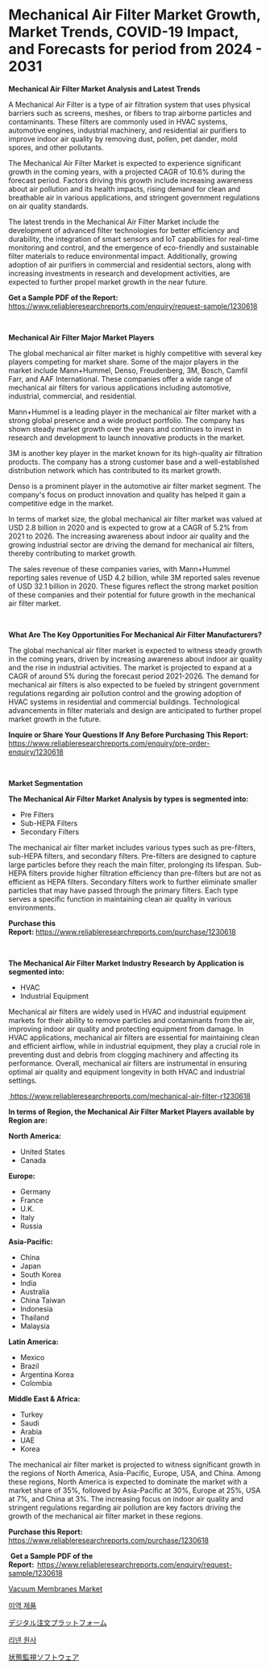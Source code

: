 <p><h1>Mechanical Air Filter Market Growth, Market Trends, COVID-19 Impact, and Forecasts for period from 2024 - 2031</h1></p><p><strong>Mechanical Air Filter Market Analysis and Latest Trends</strong></p>
<p><p>A Mechanical Air Filter is a type of air filtration system that uses physical barriers such as screens, meshes, or fibers to trap airborne particles and contaminants. These filters are commonly used in HVAC systems, automotive engines, industrial machinery, and residential air purifiers to improve indoor air quality by removing dust, pollen, pet dander, mold spores, and other pollutants.</p><p>The Mechanical Air Filter Market is expected to experience significant growth in the coming years, with a projected CAGR of 10.6% during the forecast period. Factors driving this growth include increasing awareness about air pollution and its health impacts, rising demand for clean and breathable air in various applications, and stringent government regulations on air quality standards.</p><p>The latest trends in the Mechanical Air Filter Market include the development of advanced filter technologies for better efficiency and durability, the integration of smart sensors and IoT capabilities for real-time monitoring and control, and the emergence of eco-friendly and sustainable filter materials to reduce environmental impact. Additionally, growing adoption of air purifiers in commercial and residential sectors, along with increasing investments in research and development activities, are expected to further propel market growth in the near future.</p></p>
<p><strong>Get a Sample PDF of the Report:&nbsp;</strong> <a href="https://www.reliableresearchreports.com/enquiry/request-sample/1230618">https://www.reliableresearchreports.com/enquiry/request-sample/1230618</a></p>
<p>&nbsp;</p>
<p><strong>Mechanical Air Filter Major Market Players</strong></p>
<p><p>The global mechanical air filter market is highly competitive with several key players competing for market share. Some of the major players in the market include Mann+Hummel, Denso, Freudenberg, 3M, Bosch, Camfil Farr, and AAF International. These companies offer a wide range of mechanical air filters for various applications including automotive, industrial, commercial, and residential.</p><p>Mann+Hummel is a leading player in the mechanical air filter market with a strong global presence and a wide product portfolio. The company has shown steady market growth over the years and continues to invest in research and development to launch innovative products in the market. </p><p>3M is another key player in the market known for its high-quality air filtration products. The company has a strong customer base and a well-established distribution network which has contributed to its market growth. </p><p>Denso is a prominent player in the automotive air filter market segment. The company's focus on product innovation and quality has helped it gain a competitive edge in the market.</p><p>In terms of market size, the global mechanical air filter market was valued at USD 2.8 billion in 2020 and is expected to grow at a CAGR of 5.2% from 2021 to 2026. The increasing awareness about indoor air quality and the growing industrial sector are driving the demand for mechanical air filters, thereby contributing to market growth.</p><p>The sales revenue of these companies varies, with Mann+Hummel reporting sales revenue of USD 4.2 billion, while 3M reported sales revenue of USD 32.1 billion in 2020. These figures reflect the strong market position of these companies and their potential for future growth in the mechanical air filter market.</p></p>
<p>&nbsp;</p>
<p><strong>What Are The Key Opportunities For Mechanical Air Filter Manufacturers?</strong></p>
<p><p>The global mechanical air filter market is expected to witness steady growth in the coming years, driven by increasing awareness about indoor air quality and the rise in industrial activities. The market is projected to expand at a CAGR of around 5% during the forecast period 2021-2026. The demand for mechanical air filters is also expected to be fueled by stringent government regulations regarding air pollution control and the growing adoption of HVAC systems in residential and commercial buildings. Technological advancements in filter materials and design are anticipated to further propel market growth in the future.</p></p>
<p><strong>Inquire or Share Your Questions If Any Before Purchasing This Report:</strong> <a href="https://www.reliableresearchreports.com/enquiry/pre-order-enquiry/1230618">https://www.reliableresearchreports.com/enquiry/pre-order-enquiry/1230618</a></p>
<p>&nbsp;</p>
<p><strong>Market Segmentation</strong></p>
<p><strong>The Mechanical Air Filter Market Analysis by types is segmented into:</strong></p>
<p><ul><li>Pre Filters</li><li>Sub-HEPA Filters</li><li>Secondary Filters</li></ul></p>
<p><p>The mechanical air filter market includes various types such as pre-filters, sub-HEPA filters, and secondary filters. Pre-filters are designed to capture large particles before they reach the main filter, prolonging its lifespan. Sub-HEPA filters provide higher filtration efficiency than pre-filters but are not as efficient as HEPA filters. Secondary filters work to further eliminate smaller particles that may have passed through the primary filters. Each type serves a specific function in maintaining clean air quality in various environments.</p></p>
<p><strong>Purchase this Report:&nbsp;</strong><a href="https://www.reliableresearchreports.com/purchase/1230618">https://www.reliableresearchreports.com/purchase/1230618</a></p>
<p>&nbsp;</p>
<p><strong>The Mechanical Air Filter Market Industry Research by Application is segmented into:</strong></p>
<p><ul><li>HVAC</li><li>Industrial Equipment</li></ul></p>
<p><p>Mechanical air filters are widely used in HVAC and industrial equipment markets for their ability to remove particles and contaminants from the air, improving indoor air quality and protecting equipment from damage. In HVAC applications, mechanical air filters are essential for maintaining clean and efficient airflow, while in industrial equipment, they play a crucial role in preventing dust and debris from clogging machinery and affecting its performance. Overall, mechanical air filters are instrumental in ensuring optimal air quality and equipment longevity in both HVAC and industrial settings.</p></p>
<p><a href="https://www.reliableresearchreports.com/mechanical-air-filter-r1230618">&nbsp;https://www.reliableresearchreports.com/mechanical-air-filter-r1230618</a></p>
<p><strong>In terms of Region, the Mechanical Air Filter Market Players available by Region are:</strong></p>
<p>
    <p> <strong> North America: </strong>
        <ul>
            <li>United States</li>
            <li>Canada</li>
        </ul>
        </p> 
    <p> <strong> Europe: </strong>
        <ul>
            <li>Germany</li>
            <li>France</li>
            <li>U.K.</li>
            <li>Italy</li>
            <li>Russia</li>
        </ul>
        </p> 
    <p> <strong> Asia-Pacific: </strong>
        <ul>
            <li>China</li>
            <li>Japan</li>
            <li>South Korea</li>
            <li>India</li>
            <li>Australia</li>
            <li>China Taiwan</li>
            <li>Indonesia</li>
            <li>Thailand</li>
            <li>Malaysia</li>
        </ul>
        </p> 
    <p> <strong> Latin America: </strong>
        <ul>
            <li>Mexico</li>
            <li>Brazil</li>
            <li>Argentina Korea</li>
            <li>Colombia</li>
        </ul>
        </p> 
    <p> <strong> Middle East & Africa: </strong>
        <ul>
            <li>Turkey</li>
            <li>Saudi</li>
            <li>Arabia</li>
            <li>UAE</li>
            <li>Korea</li>
        </ul>
    </p>
    </p>
<p><p>The mechanical air filter market is projected to witness significant growth in the regions of North America, Asia-Pacific, Europe, USA, and China. Among these regions, North America is expected to dominate the market with a market share of 35%, followed by Asia-Pacific at 30%, Europe at 25%, USA at 7%, and China at 3%. The increasing focus on indoor air quality and stringent regulations regarding air pollution are key factors driving the growth of the mechanical air filter market in these regions.</p></p>
<p><strong>Purchase this Report: </strong><a href="https://www.reliableresearchreports.com/purchase/1230618">https://www.reliableresearchreports.com/purchase/1230618</a></p>
<p>&nbsp;<strong>Get a Sample PDF of the Report:&nbsp;&nbsp;</strong><a href="https://www.reliableresearchreports.com/enquiry/request-sample/1230618">https://www.reliableresearchreports.com/enquiry/request-sample/1230618</a></p>
<p><strong></strong></p>
<p><p><a href="https://www.linkedin.com/pulse/vacuum-membranes-market-goal-estimating-size-future-growth-hp7gf?trackingId=gP7YYhittSsgXFgHglbRtw%3D%3D">Vacuum Membranes Market</a></p><p><a href="https://medium.com/@christianlarkinus/2024%EB%85%84%EB%B6%80%ED%84%B0-2031%EB%85%84%EA%B9%8C%EC%A7%80%EC%9D%98-%EA%B8%B0%EA%B0%84%EC%97%90-%EB%8C%80%ED%95%9C-%EC%99%80%EC%B9%B4%EB%A9%94-%EC%A0%9C%ED%92%88-%EC%8B%9C%EC%9E%A5-%EB%B6%84%EC%84%9D-%EB%B0%8F-%ED%81%AC%EA%B8%B0-%EC%98%88%EC%B8%A1-159e1769ab6e">미역 제품</a></p><p><a href="https://github.com/LeanneBruen2023/Market-Research-Report-List-1/blob/main/958600230861.md">デジタル注文プラットフォーム</a></p><p><a href="https://medium.com/@goonfghyt6587/%EB%A6%AC%EB%84%A8-%EC%8B%A4-%EC%8B%9C%EC%9E%A5-%EC%84%B1%EA%B3%B5%EC%A0%81%EC%9D%B8-%EB%B9%84%EC%A6%88%EB%8B%88%EC%8A%A4-%EC%A0%84%EB%9E%B5%EC%9D%84-%EC%9C%84%ED%95%9C-%ED%95%B5%EC%8B%AC-2031%EB%85%84%EA%B9%8C%EC%A7%80-%EC%98%88%EC%B8%A1-1fc0c27ced23">리넨 원사</a></p><p><a href="https://github.com/zekaoe592392/Market-Research-Report-List-1/blob/main/526179030862.md">状態監視ソフトウェア</a></p></p>